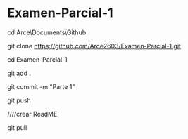 # Examen-Parcial-1

cd Arce\Documents\Github

git clone https://github.com/Arce2603/Examen-Parcial-1.git 

cd Examen-Parcial-1

git add . 

git commit -m "Parte 1"

git push

////crear ReadME
   
git pull
